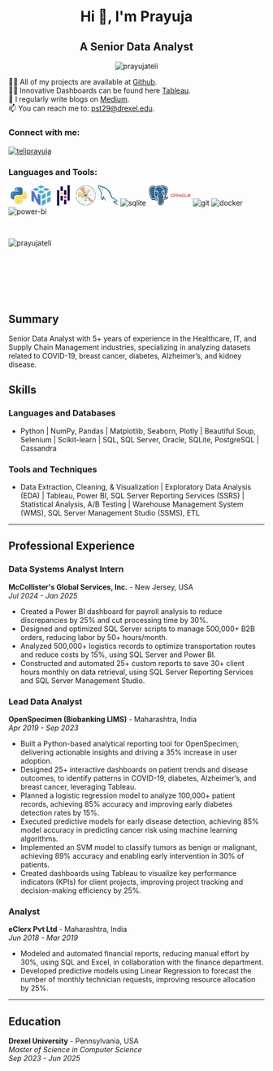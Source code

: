 <h1 align="center">Hi 👋, I'm Prayuja</h1>
<h2 align="center"> A Senior Data Analyst</h2>
<p align="center"> <img src="https://komarev.com/ghpvc/?username=prayujateli&label=Profile%20views&color=0e75b6&style=flat" alt="prayujateli" /> </p>

👨‍💻 All of my projects are available at [Github](https://github.com/PrayujaTeli?tab=repositories).<br>
👨‍💻 Innovative Dashboards can be found here [Tableau](https://public.tableau.com/app/profile/prayuja.teli/vizzes).<br>
📝 I regularly write blogs on [Medium](https://medium.com/@teliprayuja). <br>
📫 You can reach me to: [pst29@drexel.edu](pst29@drexel.edu).<br>

<h3 align="left">Connect with me:</h3>
<p align="left">

   <a href="https://linkedin.com/in/teliprayuja" target="_blank"><img align="center" src="https://raw.githubusercontent.com/rahuldkjain/github-profile-readme-generator/master/src/images/icons/Social/linked-in-alt.svg" alt="teliprayuja" height="30" width="40" /></a>
</p>
<h3 align="left">Languages and Tools:</h3>
<p align="left"> 
<!-- Programming & Libraries -->
<img src="https://raw.githubusercontent.com/devicons/devicon/master/icons/python/python-original.svg" alt="python" width="40" height="40"/>
<img src="https://raw.githubusercontent.com/devicons/devicon/master/icons/numpy/numpy-original.svg" alt="numpy" width="40" height="40"/>
<img src="https://raw.githubusercontent.com/devicons/devicon/master/icons/pandas/pandas-original.svg" alt="pandas" width="40" height="40"/>
<img src="https://raw.githubusercontent.com/devicons/devicon/master/icons/matplotlib/matplotlib-original.svg" alt="matplotlib" width="40" height="40"/>
<!-- Databases -->
<img src="https://raw.githubusercontent.com/devicons/devicon/master/icons/mysql/mysql-original.svg" alt="mysql" width="40" height="40"/>
<img src="https://www.vectorlogo.zone/logos/sqlite/sqlite-icon.svg" alt="sqlite" width="40" height="40"/>
<img src="https://raw.githubusercontent.com/devicons/devicon/master/icons/postgresql/postgresql-original.svg" alt="postgresql" width="40" height="40"/>
<img src="https://raw.githubusercontent.com/devicons/devicon/master/icons/oracle/oracle-original.svg" alt="oracle" width="40" height="40"/>
<!-- Tools & Platforms -->
<img src="https://www.vectorlogo.zone/logos/git-scm/git-scm-icon.svg" alt="git" width="40" height="40"/>
<img src="https://www.vectorlogo.zone/logos/docker/docker-icon.svg" alt="docker" width="40" height="40"/>
<img src="https://www.vectorlogo.zone/logos/microsoft_powerbi/microsoft_powerbi-icon.svg" alt="power-bi" width="40" height="40"/>
<!-- Techniques & Methods (No logos available) -->
</p>
<br>
<p><img align="left" src="https://github-readme-stats.vercel.app/api/top-langs?username=prayujateli&show_icons=true&locale=en&layout=compact" alt="prayujateli" /></p>
<br><br>

<br><br>
<br>
<br><!-- Add extra space here -->
## Summary
Senior Data Analyst with 5+ years of experience in the Healthcare, IT, and Supply Chain Management industries, specializing in analyzing datasets related to COVID-19, breast cancer, diabetes, Alzheimer’s, and kidney disease.




## Skills
### Languages and Databases
- Python | NumPy, Pandas | Matplotlib, Seaborn, Plotly | Beautiful Soup, Selenium | Scikit-learn | SQL, SQL Server, Oracle, SQLite, PostgreSQL | Cassandra

### Tools and Techniques
- Data Extraction, Cleaning, & Visualization | Exploratory Data Analysis (EDA) | Tableau, Power BI, SQL Server Reporting Services (SSRS) | Statistical Analysis, A/B Testing | Warehouse Management System (WMS), SQL Server Management Studio (SSMS), ETL

---

## Professional Experience

### Data Systems Analyst Intern  
**McCollister's Global Services, Inc.** - New Jersey, USA  
*Jul 2024 - Jan 2025*
- Created a Power BI dashboard for payroll analysis to reduce discrepancies by 25% and cut processing time by 30%.
- Designed and optimized SQL Server scripts to manage 500,000+ B2B orders, reducing labor by 50+ hours/month.
- Analyzed 500,000+ logistics records to optimize transportation routes and reduce costs by 15%, using SQL Server and Power BI.
- Constructed and automated 25+ custom reports to save 30+ client hours monthly on data retrieval, using SQL Server Reporting Services and SQL Server Management Studio.

### Lead Data Analyst  
**OpenSpecimen (Biobanking LIMS)** - Maharashtra, India  
*Apr 2019 - Sep 2023*
- Built a Python-based analytical reporting tool for OpenSpecimen, delivering actionable insights and driving a 35% increase in user adoption.
- Designed 25+ interactive dashboards on patient trends and disease outcomes, to identify patterns in COVID-19, diabetes, Alzheimer’s, and breast cancer, leveraging Tableau.
- Planned a logistic regression model to analyze 100,000+ patient records, achieving 85% accuracy and improving early diabetes detection rates by 15%.
- Executed predictive models for early disease detection, achieving 85% model accuracy in predicting cancer risk using machine learning algorithms.
- Implemented an SVM model to classify tumors as benign or malignant, achieving 89% accuracy and enabling early intervention in 30% of patients.
- Created dashboards using Tableau to visualize key performance indicators (KPIs) for client projects, improving project tracking and decision-making efficiency by 25%.

### Analyst  
**eClerx Pvt Ltd** - Maharashtra, India  
*Jun 2018 - Mar 2019*
- Modeled and automated financial reports, reducing manual effort by 30%, using SQL and Excel, in collaboration with the finance department.
- Developed predictive models using Linear Regression to forecast the number of monthly technician requests, improving resource allocation by 25%.

---

## Education
**Drexel University** - Pennsylvania, USA  
*Master of Science in Computer Science*  
*Sep 2023 - Jun 2025*
